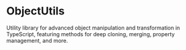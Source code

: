 # ObjectUtils
Utility library for advanced object manipulation and transformation in TypeScript, featuring methods for deep cloning, merging, property management, and more.
